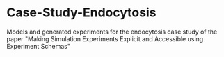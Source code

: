 # Case-Study-Endocytosis
Models and generated experiments for the endocytosis case study of the paper "Making Simulation Experiments Explicit and Accessible using Experiment Schemas"

